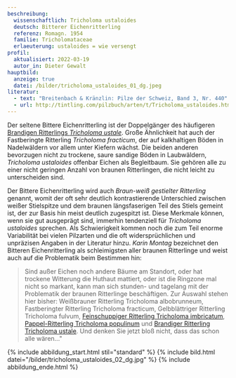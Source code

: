 ```yaml
---
beschreibung:
  wissenschaftlich: Tricholoma ustaloides
  deutsch: Bitterer Eichenritterling
  referenz: Romagn. 1954
  familie: Tricholomataceae
  erlaeuterung: ustaloides = wie versengt
profil:
  aktualisiert: 2022-03-19
  autor_in: Dieter Gewalt
hauptbild:
  anzeige: true
  datei: /bilder/tricholoma_ustaloides_01_dg.jpeg
literatur:
  - text: "Breitenbach & Kränzlin: Pilze der Schweiz, Band 3, Nr. 440"
  - url: http://tintling.com/pilzbuch/arten/t/Tricholoma_ustaloides.html
---
```

Der seltene Bittere Eichenritterling ist der Doppelgänger des häufigeren [Brandigen Ritterlings *Tricholoma ustale*](/pilze/tricholoma-ustale-brandiger-ritterling). Große Ähnlichkeit hat auch der Fastberingte Ritterling *Tricholoma fracticum*, der auf kalkhaltigen Böden in Nadelwäldern vor allem unter Kiefern wächst. Die beiden anderen bevorzugen nicht zu trockene, saure sandige Böden in Laubwäldern, *Tricholoma ustaloides* offenbar Eichen als Begleitbaum. Sie gehören alle zu einer nicht geringen Anzahl von braunen Ritterlingen, die nicht leicht zu unterscheiden sind. 

Der Bittere Eichenritterling wird auch *Braun-weiß gestielter Ritterling* genannt, womit der oft sehr deutlich kontrastierende Unterschied zwischen weißer Stielspitze und dem braunen längsfaserigen Teil des Stiels gemeint ist, der zur Basis hin meist deutlich zugespitzt ist. Diese Merkmale können, wenn sie gut ausgeprägt sind, immerhin tendenziell für *Tricholoma ustaloides* sprechen. Als Schwierigkeit kommen noch die zum Teil enorme Variabilität bei vielen Pilzarten und die oft widersprüchlichen und unpräzisen Angaben in der Literatur hinzu. *Karin Montag* bezeichnet den Bitteren Eichenritterling als schleimigsten aller braunen Ritterlinge und weist auch auf die Problematik beim Bestimmen hin:

> Sind außer Eichen noch andere Bäume am Standort, oder hat trockene Witterung die Huthaut mattiert, oder ist die Ringzone mal nicht so markant, kann man sich stunden- und tagelang mit der Problematik der braunen Ritterlinge beschäftigen. Zur Auswahl stehen hier bisher: Weißbrauner Ritterling Tricholoma albobrunneum, Fastberingter Ritterling  Tricholoma fracticum, Gelbblättriger Ritterling Tricholoma fulvum, [Feinschuppiger Ritterling Tricholoma imbricatum](/pilze/tricholoma-imbricatum-feinschuppiger-ritterling),  [Pappel-Ritterling Tricholoma populinum](/pilze/tricholoma-populinum-pappelritterling)  und [Brandiger Ritterling Tricholoma ustale](/pilze/tricholoma-ustale-brandiger-ritterling). Und denken Sie jetzt bloß nicht, dass das schon alle wären..."

{% include abbildung_start.html stil="standard" %}
{% include bild.html datei="/bilder/tricholoma_ustaloides_02_dg.jpg" %}
{% include abbildung_ende.html %}